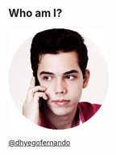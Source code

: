 ## Who am I?
![Dhyego Fernando](img/dhyegofernando.png)

[@dhyegofernando](https://github.com/dhyegofernando)
